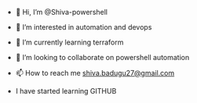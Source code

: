 - 👋 Hi, I’m @Shiva-powershell
- 👀 I’m interested in automation and devops
- 🌱 I’m currently learning terraform
- 💞️ I’m looking to collaborate on powershell automation
- 📫 How to reach me shiva.badugu27@gmail.com

- I have started learning GITHUB

<!---
Shiva-powershell/Shiva-powershell is a ✨ special ✨ repository because its `README.md` (this file) appears on your GitHub profile.
You can click the Preview link to take a look at your changes.
--->
